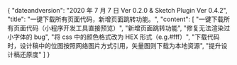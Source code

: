 {
"dateandversion": "2020 年 7 月 7 日 Ver 0.2.0 & Sketch Plugin Ver 0.4.2",
"title": "一键下载所有页面代码，新增页面跳转功能。",
"content": [
"一键下载所有页面代码（小程序开发工具直接预览）",
"新增页面跳转功能",
"修复无法渲染过小字体的 bug",
"将 css 中的颜色格式改为 HEX 形式（e.g.#fff）",
"下载代码时，设计稿中的位图按照网络图片方式引用，矢量图则下载为本地资源",
"提升设计稿还原度"
]
}
